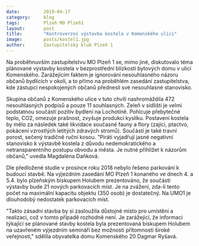 ```yaml
---
date:         2019-04-17
category:     blog
tags:         Plzeň MO Plzeň1
layout:       post
title:        "Kontroverzní výstavba kostela v Komenského ulici" 
image:        posts/kostel1.jpg
author:       Zastupitelský klub Plzeň 1
---
```


Na proběhnuvším zastupitelstvu MO Plzeň 1 se, mimo jiné,
diskutovalo téma plánované výstavby kostela v bezprostřední blízkosti
bytových domu v ulici Komenského. Zarážejícím faktem je ignorování
nesouhlasného názoru občanů bydlících v okolí, a to přímo na proběhlém
zasedání zastupitelstva, kde zástupci nespokojených občanů přednesli své
nesouhlasné stanovisko.

Skupina občanů z Komenského ulice  v tuto chvíli nashromáždila 472
nesouhlasných podpisů a pouze 11  souhlasných. Zeleň v sídlišti je velmi podstatnou
součástí pozitiv bydlení na Lochotíně. Pohlcuje přebytečné teplo, CO2, omezuje
prašnost, zvyšuje produkci kyslíku. Postavení kostela by mělo za následek také
likvidace současné fauny a flory (zajíci, ptactvo, pokácení vzrostlých letitých zdravých
stromů). Součástí je také  travní porost, sečený tradičně ruční kosou.
&quot;Piráti vyjadřují jasné negativní stanovisko k výstavbě kostela z důvodu
 nedemokratického a netransparentního postupu obvodu a města. Je nutné přihlížet
k názorům občanů,&quot; uvedla Magdaléna Daňková.

Dle předložené studie v prosince roku 2018 nebylo řešeno parkování k budoucí
stavbě. Na výjezdním zasedání MO Plzeň 1 konaného ve dnech 4. a 5.4. bylo
plzeňským biskupem Holubem prezentováno, že součástí výstavby bude 21 nových
parkovacích míst. Je na zvážení, zda-li tento počet na maximální kapacitu objektu
(350 osob) je dostatečný.  Na UMO1 je dlouhodobý nedostatek parkovacích míst.

&quot;Takto zásadní stavba by si zasloužila důstojné místo pro umístění a realizaci, což v
tomto případě rozhodně není. Je zarážející, že informaci  týkající se plánované
stavby kostela byla prezentovaná biskupem Holubem na uzavřeném výjezdním
semináři bez možnosti přítomnosti široké veřejnosti,&quot; sdělila obyvatelka domu
Komenského 20 Dagmar Ryšavá.
